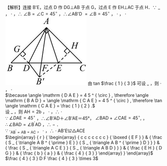 【解析】连接 B'E，过点 D 作 DG⊥AB 于点 G，过点 E 作 EH⊥AC 于点 H．∵ $\_$ ， $\cdot$ ，∴ $\angle \mathrm { B } = \angle \mathrm { C } = 4 5 ^ { \circ }$ ，∴∠AB'D $= \angle \mathrm { B } { = } 4 5 ^ { \circ }$ ， $\cdot$ ， $\cdot$
![](<../../qs_image_DB/专题1-3_“12345”模型·选填压轴必备大招（共3种类型）（解析版）__/41730c5ff09f297800f86a9a7455371d31ab13682a78bc89974e98a64d65a996.jpg>)
由 tan $\frac { 1 } { 3 }$ 可设 $\_$ ，则 $\cdot$ ， $\cdot$   
$\because \angle \mathrm { D A E } = 4 5 ^ { \circ } , \therefore \angle \mathrm { B A D } + \angle \mathrm { C A E } = 4 5 ^ { \circ } , \therefore \tan \angle \mathrm { C A E } = \frac { 1 } { 2 } .$   
设 $\_$ ，则 ${ \mathrm { A H } } = 2 { \mathrm { b } }$ ， $\cdot$ ，∴ $\cdot$   
∵ $\angle D \mathrm { A E } = 4 5 ^ { \circ }$ ，∴∠B'AD＋∠B'AE＝45°， $\angle \mathrm { B A D } + \angle \mathrm { C A E } { = } 4 5 ^ { \circ } ,$ ，   
$\therefore \angle \mathrm { B A D } = \angle \mathrm { B } ^ { \prime } \mathrm { A D }$ ，∴ $-$ ．   
∵ $\cdot _ { \mathrm { A B ^ { \prime } = A B = A C } }$ ， $\cdot$ ，∴ $\cdot$ AB'E≌△ACE   
$\begin{array} { r } { \begin{array} { c c c c c c c } { \boxed { E F } } & { \frac { S _ { \triangle A B ^ { \prime } E } } { S _ { \triangle A B ^ { \prime } D } } } & { \frac { S _ { \triangle A C E } } { S _ { \triangle A B D } } } & { \frac { E H } { D G } } & { \frac { b } { a } } & { \frac { 4 } { 3 } } \end{array} } \end{array}$   
$\frac { 4 } { 3 } D F \frac { 4 } { 3 } \times 3$
